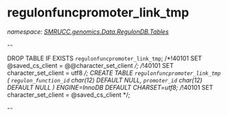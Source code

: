 ﻿# regulonfuncpromoter_link_tmp
_namespace: [SMRUCC.genomics.Data.RegulonDB.Tables](./index.md)_

--
 
 DROP TABLE IF EXISTS `regulonfuncpromoter_link_tmp`;
 /*!40101 SET @saved_cs_client = @@character_set_client */;
 /*!40101 SET character_set_client = utf8 */;
 CREATE TABLE `regulonfuncpromoter_link_tmp` (
 `regulon_function_id` char(12) DEFAULT NULL,
 `promoter_id` char(12) DEFAULT NULL
 ) ENGINE=InnoDB DEFAULT CHARSET=utf8;
 /*!40101 SET character_set_client = @saved_cs_client */;
 
 --




